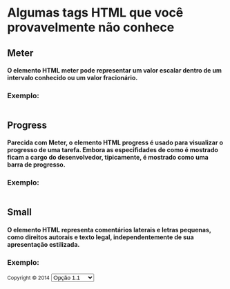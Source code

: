 
<h1>Algumas tags HTML que você provavelmente não conhece </h1>

<h2>Meter</h2>
<h4>O elemento HTML meter pode representar um valor escalar dentro de um intervalo conhecido ou um valor fracionário.</h4>
<h3>Exemplo:</h3>
<img src="https://www.codigofonte.com.br/wp-content/uploads/2014/09/meter.png" alt="">
<!-- <h3>Aqueça o forno para <meter min="200" max="500" value="350">350 graus</meter>.</h3> -->

<h2>Progress</h2>
<h4>Parecida com Meter, o elemento HTML progress é usado para visualizar o progresso de uma tarefa. Embora as especifidades de como é mostrado ficam a cargo do desenvolvedor, tipicamente, é mostrado como uma barra de progresso.</h4>
<h3>Exemplo:</h3>
<!-- <progress value="70" max="100">70 %</progress> -->
<img src="https://developer.mozilla.org/@api/deki/files/6031/=progress-firefox.JPG" alt="">

<h2>Small</h2>
<h4>O elemento HTML representa comentários laterais e letras pequenas, como direitos autorais e texto legal, independentemente de sua apresentação estilizada.</h4>
<h3>Exemplo:</h3>
<small>Copyright © 2014</small>
<select>
    <optgroup label="Grupo 1">
      <option>Opção 1.1</option>
    </optgroup>
    <optgroup label="Grupo 2">
      <option>Opção 2.1</option>
      <option>Opção 2.2</option>
    </optgroup>
    <optgroup label="Grupo 3">
      <option>Opção 3.1</option>
      <option>Opção 3.2</option>
      <option>Opção 3.3</option>
    </optgroup>
  </select>
